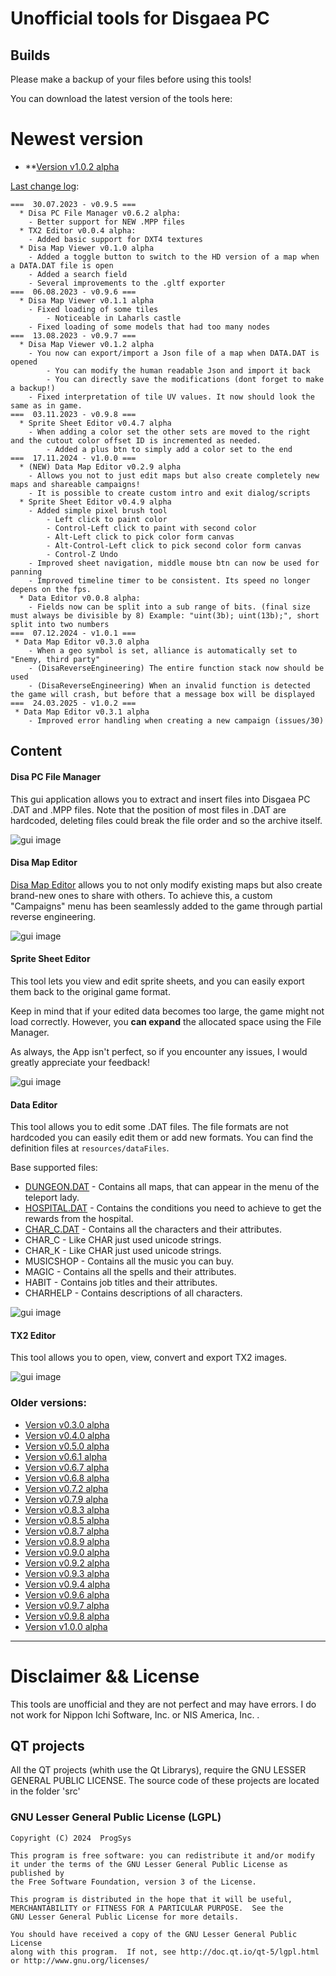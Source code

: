 # Unofficial tools for Disgaea PC

## Builds

Please make a backup of your files before using this tools!

You can download the latest version of the tools here:


# Newest version
* **[Version v1.0.2 alpha](https://www.dropbox.com/scl/fi/l0h4fjgcx4qp2kdnf0rog/Disgaea-Tools-v1.0.2-alpha.zip?rlkey=rj66s7ehzcprqnxsj1lkn7bsd&dl=0**)


[Last change log](https://github.com/ProgSys/pg_disatools/blob/master/changelog.txt):
```
===  30.07.2023 - v0.9.5 ===
  * Disa PC File Manager v0.6.2 alpha:
	- Better support for NEW .MPP files
  * TX2 Editor v0.0.4 alpha:
	- Added basic support for DXT4 textures
  * Disa Map Viewer v0.1.0 alpha
	- Added a toggle button to switch to the HD version of a map when a DATA.DAT file is open
	- Added a search field 
	- Several improvements to the .gltf exporter
===  06.08.2023 - v0.9.6 ===
  * Disa Map Viewer v0.1.1 alpha
	- Fixed loading of some tiles
		- Noticeable in Laharls castle
	- Fixed loading of some models that had too many nodes
===  13.08.2023 - v0.9.7 ===
  * Disa Map Viewer v0.1.2 alpha
	- You now can export/import a Json file of a map when DATA.DAT is opened
		- You can modify the human readable Json and import it back
		- You can directly save the modifications (dont forget to make a backup!)
	- Fixed interpretation of tile UV values. It now should look the same as in game.
===  03.11.2023 - v0.9.8 ===
  * Sprite Sheet Editor v0.4.7 alpha
	- When adding a color set the other sets are moved to the right and the cutout color offset ID is incremented as needed.
		- Added a plus btn to simply add a color set to the end
===  17.11.2024 - v1.0.0 ===
  * (NEW) Data Map Editor v0.2.9 alpha
	- Allows you not to just edit maps but also create completely new maps and shareable campaigns!
	- It is possible to create custom intro and exit dialog/scripts 
  * Sprite Sheet Editor v0.4.9 alpha
	- Added simple pixel brush tool 
		- Left click to paint color
		- Control-Left click to paint with second color
		- Alt-Left click to pick color form canvas
		- Alt-Control-Left click to pick second color form canvas
		- Control-Z Undo
	- Improved sheet navigation, middle mouse btn can now be used for panning
	- Improved timeline timer to be consistent. Its speed no longer depens on the fps.
  * Data Editor v0.0.8 alpha:
    - Fields now can be split into a sub range of bits. (final size must always be divisible by 8) Example: "uint(3b); uint(13b);", short split into two numbers
===  07.12.2024 - v1.0.1 ===
 * Data Map Editor v0.3.0 alpha
	- When a geo symbol is set, alliance is automatically set to "Enemy, third party"
 	- (DisaReverseEngineering) The entire function stack now should be used
	- (DisaReverseEngineering) When an invalid function is detected the game will crash, but before that a message box will be displayed
===  24.03.2025 - v1.0.2 ===
 * Data Map Editor v0.3.1 alpha
	- Improved error handling when creating a new campaign (issues/30)
```

## Content

#### Disa PC File Manager

This gui application allows you to extract and insert files into Disgaea PC .DAT and .MPP files.
Note that the position of most files in .DAT are hardcoded, deleting files could break the file order and so the archive itself.

![gui image](https://github.com/ProgSys/pg_disatools/blob/master/preview/File_Manager_v0.5.8.png)

#### Disa Map Editor

[Disa Map Editor](https://github.com/ProgSys/pg_disatools/wiki/Map-Editor) allows you to not only modify existing maps but also create brand-new ones to share with others. 
To achieve this, a custom "Campaigns" menu has been seamlessly added to the game through partial reverse engineering.

![gui image](https://raw.githubusercontent.com/ProgSys/pg_disatools/master/preview/Map_Editor_v0.2.9_preview.png)

#### Sprite Sheet Editor

This tool lets you view and edit sprite sheets, and you can easily export them back to the original game format.

Keep in mind that if your edited data becomes too large, the game might not load correctly. However, you **can expand** the allocated space using the File Manager.

As always, the App isn't perfect, so if you encounter any issues, I would greatly appreciate your feedback!

![gui image](https://raw.githubusercontent.com/ProgSys/pg_disatools/master/preview/Sprite_Sheet_Editor.png)

#### Data Editor

This tool allows you to edit some .DAT files.
The file formats are not hardcoded you can easily edit them or add new formats.
You can find the definition files at `resources/dataFiles`.

Base supported files:

* [DUNGEON.DAT](https://github.com/ProgSys/pg_disatools/wiki/DUNGEON.DAT) - Contains all maps, that can appear in the menu of the teleport lady. 
* [HOSPITAL.DAT](https://github.com/ProgSys/pg_disatools/wiki/HOSPITAL.DAT) - Contains the conditions you need to achieve to get the rewards from the hospital. 
* [CHAR_C.DAT](https://github.com/ProgSys/pg_disatools/wiki/CHAR.DAT) - Contains all the characters and their attributes. 
* CHAR_C -  Like CHAR just used unicode strings.
* CHAR_K -  Like CHAR just used unicode strings.
* MUSICSHOP - Contains all the music you can buy.
* MAGIC - Contains all the spells and their attributes.
* HABIT - Contains job titles and their attributes.
* CHARHELP - Contains descriptions of all characters.

![gui image](https://raw.githubusercontent.com/ProgSys/pg_disatools/master/preview/Data_Editor_v0.0.6_alpha_preview.png)


#### TX2 Editor

This tool allows you to open, view, convert and export TX2 images.

![gui image](https://github.com/ProgSys/pg_disatools/blob/master/preview/TX2%20Editor%20v0.0.1%20alpha_preview.png)

### Older versions:
* [Version v0.3.0 alpha](https://www.dropbox.com/s/yraau190k8xia0i/Disgaea%20Tools%20v0.3%20alpha.zip?dl=0)
* [Version v0.4.0 alpha](https://www.dropbox.com/s/8epdstlt7e2v0w1/Disgaea%20Tools%20v0.4%20alpha.zip?dl=0)
* [Version v0.5.0 alpha](https://www.dropbox.com/s/6iuq1wh5x16jhpy/Disgaea%20Tools%20v0.5.0%20alpha.zip?dl=0)
* [Version v0.6.1 alpha](https://www.dropbox.com/s/ujg62ajrh8l86ss/Disgaea%20Tools%20v0.6.1%20alpha.zip?dl=0)
* [Version v0.6.7 alpha](https://www.dropbox.com/s/2lgtov7n53ychaa/Disgaea%20Tools%20v0.6.7%20alpha.zip?dl=0)
* [Version v0.6.8 alpha](https://www.dropbox.com/s/k7s9hjm6igsrq1r/Disgaea%20Tools%20v0.6.8%20alpha.zip?dl=0)
* [Version v0.7.2 alpha](https://www.dropbox.com/s/hc8bp3sat5wo1iz/Disgaea%20Tools%20v0.7.2%20alpha.zip?dl=0)
* [Version v0.7.9 alpha](https://www.dropbox.com/s/zxbocw141h5k4nx/Disgaea%20Tools%20v0.7.9%20alpha.zip?dl=0)
* [Version v0.8.3 alpha](https://www.dropbox.com/s/8jzpcqloz04n7h3/Disgaea%20Tools%20v0.8.3%20alpha.zip?dl=0)
* [Version v0.8.5 alpha](https://www.dropbox.com/s/l1tfcnrbqire384/Disgaea%20Tools%20v0.8.5%20alpha.zip?dl=0)
* [Version v0.8.7 alpha](https://www.dropbox.com/s/l1tfcnrbqire384/Disgaea%20Tools%20v0.8.7%20alpha.zip?dl=0)
* [Version v0.8.9 alpha](https://www.dropbox.com/s/dhy0bwv35wu5gnm/Disgaea%20Tools%20v0.8.9%20alpha.zip?dl=0)
* [Version v0.9.0 alpha](https://www.dropbox.com/s/ufcerz9cm2lcqi7/Disgaea%20Tools%20v0.9.0%20alpha.zip?dl=0)
* [Version v0.9.2 alpha](https://www.dropbox.com/s/l4fsbvxp3vry0ei/Disgaea%20Tools%20v0.9.2%20alpha.zip?dl=0)
* [Version v0.9.3 alpha](https://www.dropbox.com/s/px3jhlqee9bhcqj/Disgaea%20Tools%20v0.9.3%20alpha.zip?dl=0)
* [Version v0.9.4 alpha](https://www.dropbox.com/s/9gz829c4eh2yf23/Disgaea%20Tools%20v0.9.4%20alpha.zip?dl=0)
* [Version v0.9.6 alpha](https://www.dropbox.com/s/3gimgyqxcqxls50/Disgaea%20Tools%20v0.9.6%20alpha.zip?dl=0)
* [Version v0.9.7 alpha](https://www.dropbox.com/scl/fi/dd2tt56r3atd391h86ej2/Disgaea-Tools-v0.9.7-alpha.zip?rlkey=94buh59vka4rlbbq2cygcohlt&dl=0)
* [Version v0.9.8 alpha](https://www.dropbox.com/scl/fi/b9hr5rtc42rp9x7ggtbvu/Disgaea-Tools-v0.9.8-alpha.zip?rlkey=tsu3fgzowyickizq1fzyqe5m3&dl=0)
* [Version v1.0.0 alpha](https://www.dropbox.com/scl/fi/ndlkk49s16b2mb2vjbw2g/Disgaea-Tools-v1.0.0-alpha.zip?rlkey=fqpdx69tru4v9dvmvcnmppnf0&dl=0)
---

# Disclaimer && License
This tools are unofficial and they are not perfect and may have errors. I do not work for Nippon Ichi Software, Inc. or NIS America, Inc. . 

## QT projects
All the QT projects (whith use the Qt Librarys), require the GNU LESSER GENERAL PUBLIC LICENSE.
The source code of these projects are located in the folder 'src'

### GNU Lesser General Public License (LGPL)

	Copyright (C) 2024  ProgSys

	This program is free software: you can redistribute it and/or modify
	it under the terms of the GNU Lesser General Public License as published by
	the Free Software Foundation, version 3 of the License.

	This program is distributed in the hope that it will be useful,
	MERCHANTABILITY or FITNESS FOR A PARTICULAR PURPOSE.  See the
	GNU Lesser General Public License for more details.

	You should have received a copy of the GNU Lesser General Public License
	along with this program.  If not, see http://doc.qt.io/qt-5/lgpl.html
	or http://www.gnu.org/licenses/

